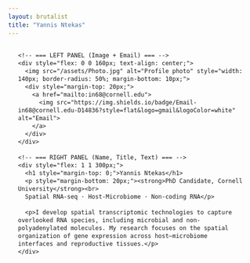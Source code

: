 ```yaml
---
layout: brutalist
title: "Yannis Ntekas"
---
```


<!-- === MAIN CONTAINER CENTERED === -->
<div style="max-width: 800px; margin: auto; padding: 0 20px;">

  <div style="display: flex; gap: 40px; align-items: flex-start; flex-wrap: wrap;">

    <!-- === LEFT PANEL (Image + Email) === -->
    <div style="flex: 0 0 160px; text-align: center;">
      <img src="/assets/Photo.jpg" alt="Profile photo" style="width: 140px; border-radius: 50%; margin-bottom: 10px;">
      <div style="margin-top: 20px;">
        <a href="mailto:in68@cornell.edu">
          <img src="https://img.shields.io/badge/Email-in68@cornell.edu-D14836?style=flat&logo=gmail&logoColor=white" alt="Email">
        </a>
      </div>
    </div>

    <!-- === RIGHT PANEL (Name, Title, Text) === -->
    <div style="flex: 1 1 300px;">
      <h1 style="margin-top: 0;">Yannis Ntekas</h1>
      <p style="margin-bottom: 20px;"><strong>PhD Candidate, Cornell University</strong><br>
      Spatial RNA-seq · Host-Microbiome · Non-coding RNA</p>

      <p>I develop spatial transcriptomic technologies to capture overlooked RNA species, including microbial and non-polyadenylated molecules. My research focuses on the spatial organization of gene expression across host–microbiome interfaces and reproductive tissues.</p>
    </div>
  </div>
</div>